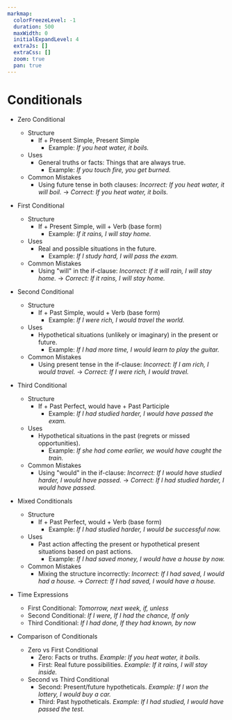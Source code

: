 ```yaml
---
markmap:
  colorFreezeLevel: -1
  duration: 500
  maxWidth: 0
  initialExpandLevel: 4
  extraJs: []
  extraCss: []
  zoom: true
  pan: true
---
```


# Conditionals

- Zero Conditional
  - Structure
    - If + Present Simple, Present Simple
      - Example: _If you heat water, it boils._
  - Uses
    - General truths or facts: Things that are always true.
      - Example: _If you touch fire, you get burned._
  - Common Mistakes
    - Using future tense in both clauses: _Incorrect: If you heat water, it will boil._ → _Correct: If you heat water, it boils._
- First Conditional

  - Structure
    - If + Present Simple, will + Verb (base form)
      - Example: _If it rains, I will stay home._
  - Uses
    - Real and possible situations in the future.
      - Example: _If I study hard, I will pass the exam._
  - Common Mistakes
    - Using "will" in the if-clause: _Incorrect: If it will rain, I will stay home._ → _Correct: If it rains, I will stay home._

- Second Conditional

  - Structure
    - If + Past Simple, would + Verb (base form)
      - Example: _If I were rich, I would travel the world._
  - Uses
    - Hypothetical situations (unlikely or imaginary) in the present or future.
      - Example: _If I had more time, I would learn to play the guitar._
  - Common Mistakes
    - Using present tense in the if-clause: _Incorrect: If I am rich, I would travel._ → _Correct: If I were rich, I would travel._

- Third Conditional

  - Structure
    - If + Past Perfect, would have + Past Participle
      - Example: _If I had studied harder, I would have passed the exam._
  - Uses
    - Hypothetical situations in the past (regrets or missed opportunities).
      - Example: _If she had come earlier, we would have caught the train._
  - Common Mistakes
    - Using "would" in the if-clause: _Incorrect: If I would have studied harder, I would have passed._ → _Correct: If I had studied harder, I would have passed._

- Mixed Conditionals

  - Structure
    - If + Past Perfect, would + Verb (base form)
      - Example: _If I had studied harder, I would be successful now._
  - Uses
    - Past action affecting the present or hypothetical present situations based on past actions.
      - Example: _If I had saved money, I would have a house by now._
  - Common Mistakes
    - Mixing the structure incorrectly: _Incorrect: If I had saved, I would had a house._ → _Correct: If I had saved, I would have a house._

- Time Expressions

  - First Conditional: _Tomorrow, next week, if, unless_
  - Second Conditional: _If I were, If I had the chance, If only_
  - Third Conditional: _If I had done, If they had known, by now_

- Comparison of Conditionals
  - Zero vs First Conditional
    - Zero: Facts or truths. _Example: If you heat water, it boils._
    - First: Real future possibilities. _Example: If it rains, I will stay inside._
  - Second vs Third Conditional
    - Second: Present/future hypotheticals. _Example: If I won the lottery, I would buy a car._
    - Third: Past hypotheticals. _Example: If I had studied, I would have passed the test._
